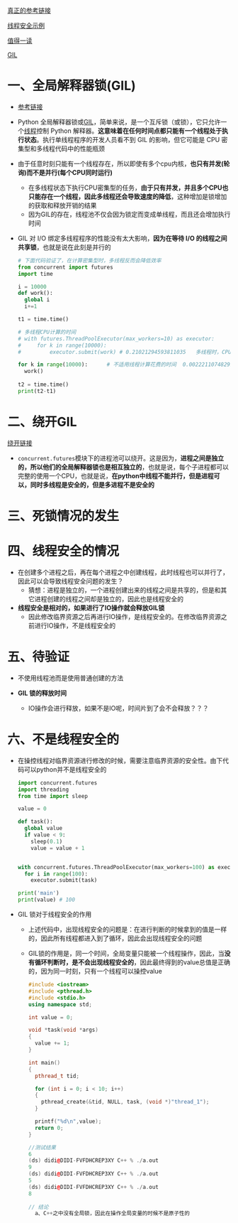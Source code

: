 [真正的参考链接](https://blog.csdn.net/weixin_43988680/article/details/124258173?ops_request_misc=%257B%2522request%255Fid%2522%253A%2522165577685916782246462680%2522%252C%2522scm%2522%253A%252220140713.130102334..%2522%257D&request_id=165577685916782246462680&biz_id=0&utm_medium=distribute.pc_search_result.none-task-blog-2~all~sobaiduend~default-1-124258173-null-null.142^v18^pc_search_result_control_group,157^v15^new_3&utm_term=GIL%E9%94%81&spm=1018.2226.3001.4187)

[线程安全示例](https://blog.csdn.net/qq_30816923/article/details/105016536?ops_request_misc=%257B%2522request%255Fid%2522%253A%2522165583060916782425172206%2522%252C%2522scm%2522%253A%252220140713.130102334.pc%255Fall.%2522%257D&request_id=165583060916782425172206&biz_id=0&utm_medium=distribute.pc_search_result.none-task-blog-2~all~first_rank_ecpm_v1~pc_rank_34-8-105016536-null-null.142^v20^pc_rank_34,157^v15^new_3&utm_term=python+%E7%BA%BF%E7%A8%8B%E6%B1%A0%E6%80%8E%E4%B9%88%E5%8A%A0%E9%94%81&spm=1018.2226.3001.4187)

[值得一读](https://blog.csdn.net/jqsfjqsf/article/details/113790347?ops_request_misc=%257B%2522request%255Fid%2522%253A%2522165585937216782391821168%2522%252C%2522scm%2522%253A%252220140713.130102334.pc%255Fall.%2522%257D&request_id=165585937216782391821168&biz_id=0&utm_medium=distribute.pc_search_result.none-task-blog-2~all~first_rank_ecpm_v1~pc_rank_34-2-113790347-null-null.142^v20^pc_rank_34,157^v15^new_3&utm_term=python+%E4%BA%92%E6%96%A5%E9%94%81%E5%AF%B9%E7%A8%8B%E5%BA%8F%E7%9A%84%E6%80%A7%E8%83%BD%E5%BD%B1%E5%93%8D&spm=1018.2226.3001.4187)

[GIL](https://blog.csdn.net/qq_50840738/article/details/123861602?ops_request_misc=%257B%2522request%255Fid%2522%253A%2522166087445116781685386869%2522%252C%2522scm%2522%253A%252220140713.130102334..%2522%257D&request_id=166087445116781685386869&biz_id=0&utm_medium=distribute.pc_search_result.none-task-blog-2~all~sobaiduend~default-1-123861602-null-null.142^v42^pc_rank_34,185^v2^control&utm_term=%E4%BB%80%E4%B9%88%E6%98%AFGIL%E9%94%81&spm=1018.2226.3001.4187)

# 一、全局解释器锁(GIL)

- [参考链接](https://blog.csdn.net/allway2/article/details/118055423?ops_request_misc=%257B%2522request%255Fid%2522%253A%2522165485120416782388049397%2522%252C%2522scm%2522%253A%252220140713.130102334..%2522%257D&request_id=165485120416782388049397&biz_id=0&utm_medium=distribute.pc_search_result.none-task-blog-2~all~sobaiduend~default-1-118055423-null-null.142^v13^pc_search_result_control_group,157^v14^control&utm_term=+%E5%85%A8%E5%B1%80%E8%A7%A3%E9%87%8A%E5%99%A8%E9%94%81&spm=1018.2226.3001.4187)

- Python 全局解释器锁或[GIL](https://wiki.python.org/moin/GlobalInterpreterLock)，简单来说，是一个互斥锁（或锁），它只允许一个[线程](https://realpython.com/intro-to-python-threading/)控制 Python 解释器。**这意味着在任何时间点都只能有一个线程处于执行状态**。执行单线程程序的开发人员看不到 GIL 的影响，但它可能是 CPU 密集型和多线程代码中的性能瓶颈

- 由于任意时刻只能有一个线程存在，所以即使有多个cpu内核，**也只有并发(轮询)而不是并行(每个CPU同时运行)**

  - 在多线程状态下执行CPU密集型的任务，**由于只有并发，并且多个CPU也只能存在一个线程，因此多线程还会导致速度的降低**，这种增加是锁增加的获取和释放开销的结果
  - 因为GIL的存在，线程池不仅会因为锁定而变成单线程，而且还会增加执行时间

- GIL 对 I/O 绑定多线程程序的性能没有太大影响，**因为在等待 I/O 的线程之间共享锁**，也就是说在此刻是并行的

  ```python
  # 下面代码验证了，在计算密集型时，多线程反而会降低效率
  from concurrent import futures
  import time
  
  i = 10000
  def work():
  	global i
  	i+=1
  
  t1 = time.time()
  
  # 多线程CPU计算的时间 																 0.21021294593811035
  # with futures.ThreadPoolExecutor(max_workers=10) as executor:
  # 	for k in range(10000):
  # 		executor.submit(work) # 0.21021294593811035   多线程时，CPU密集型花费的时间
  
  for k in range(10000):      # 不适用线程计算花费的时间  0.0022211074829101562 不使用多线程，反而时间有提升
  	work()
    
  t2 = time.time()
  print(t2-t1) 
  ```

  

# 二、绕开GIL

[绕开链接](https://blog.csdn.net/freeking101/article/details/97395745?ops_request_misc=%257B%2522request%255Fid%2522%253A%2522165485078616781483781858%2522%252C%2522scm%2522%253A%252220140713.130102334.pc%255Fall.%2522%257D&request_id=165485078616781483781858&biz_id=0&utm_medium=distribute.pc_search_result.none-task-blog-2~all~first_rank_ecpm_v1~rank_v31_ecpm-4-97395745-null-null.142^v13^pc_search_result_control_group,157^v14^control&utm_term=python+futures%E6%A8%A1%E5%9D%97%E8%87%AA%E5%B8%A6%E9%94%81%E5%90%97&spm=1018.2226.3001.4187)

- `concurrent.futures`模块下的进程池可以绕开。这是因为，**进程之间是独立的，所以他们的全局解释器锁也是相互独立的**，也就是说，每个子进程都可以完整的使用一个CPU，也就是说，**在python中线程不能并行，但是进程可以，同时多线程是安全的，但是多进程不是安全的**

# 三、死锁情况的发生





# 四、线程安全的情况

- 在创建多个进程之后，再在每个进程之中创建线程，此时线程也可以并行了，因此可以会导致线程安全问题的发生？
  - 猜想：进程是独立的，一个进程创建出来的线程之间是共享的，但是和其它进程创建的线程之间却是独立的，因此也是线程安全的
- **线程安全是相对的，如果进行了IO操作就会释放GIL锁**
  - 因此修改临界资源之后再进行IO操作，是线程安全的。在修改临界资源之前进行IO操作，不是线程安全的
  

# 五、待验证

- 不使用线程池而是使用普通创建的方法

- **GIL 锁的释放时间**
  - IO操作会进行释放，如果不是IO呢，时间片到了会不会释放？？？



# 六、不是线程安全的

- 在操控线程对临界资源进行修改的时候，需要注意临界资源的安全性。由下代码可以python并不是线程安全的

  ```python
  import concurrent.futures
  import threading
  from time import sleep
  
  value = 0
  
  def task():
    global value
    if value < 9:
      sleep(0.1)
      value = value + 1
  
  
  with concurrent.futures.ThreadPoolExecutor(max_workers=100) as executor:
    for i in range(100):
      executor.submit(task)
  
  print('main')
  print(value) # 100
  
  ```

- GIL 锁对于线程安全的作用

  - 上述代码中，出现线程安全的问题是：在进行判断的时候拿到的值是一样的，因此所有线程都进入到了循环，因此会出现线程安全的问题

  - GIL锁的作用是，同一个时间，全局变量只能被一个线程操作，因此，当**没有循环判断时，是不会出现线程安全的**，因此最终得到的value总值是正确的，因为同一时刻，只有一个线程可以操控value

    ```c++
    #include <iostream>
    #include <pthread.h>
    #include <stdio.h>
    using namespace std;
    
    int value = 0;
    
    void *task(void *args)
    {
      value += 1;
    }
    
    int main()
    {
      pthread_t tid;
    
      for (int i = 0; i < 10; i++)
      {
        pthread_create(&tid, NULL, task, (void *)"thread_1");
      }
    
      printf("%d\n",value);
      return 0;
    }
    
    //测试结果
    6
    (ds) didi@DIDI-FVFDHCREP3XY C++ % ./a.out
    9
    (ds) didi@DIDI-FVFDHCREP3XY C++ % ./a.out
    5
    (ds) didi@DIDI-FVFDHCREP3XY C++ % ./a.out
    8
      
    // 结论
      a、C++之中没有全局锁，因此在操作全局变量的时候不是原子性的
    ```

    